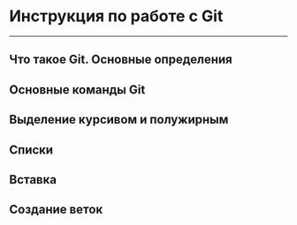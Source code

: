 # Инструкция по работе с Git
-------

## Что такое Git. Основные определения



## Основные команды Git



## Выделение курсивом и полужирным



## Списки



## Вставка 


## Создание веток